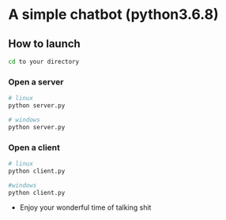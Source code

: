 # A simple chatbot (python3.6.8)
## How to launch 
```bash
cd to your directory
```
### Open a server
```python 
# linux 
python server.py
```
```python 
# windows
python server.py
```
### Open a client
```python
# linux
python client.py
```
```python 
#windows
python client.py
```
* Enjoy your wonderful time of talking shit
